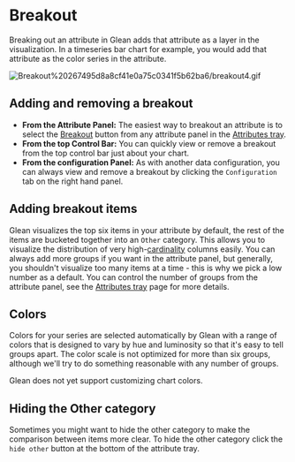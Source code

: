 # Breakout

Breaking out an attribute in Glean adds that attribute as a layer in the visualization.  In a timeseries bar chart for example, you would add that attribute as the color series in the attribute.

![Breakout%20267495d8a8cf41e0a75c0341f5b62ba6/breakout4.gif](Breakout%20267495d8a8cf41e0a75c0341f5b62ba6/breakout4.gif)

## Adding and removing a breakout

- **From the Attribute Panel:** The easiest way to breakout an attribute is to select the [Breakout](Breakout%20267495d8a8cf41e0a75c0341f5b62ba6.md)  button from any attribute panel in the [Attributes tray](Attributes%20tray%2066975888a79048c8b918c1f0d8a3c712.md).
- **From the top Control Bar:** You can quickly view or remove a breakout from the top control bar just about your chart.
- **From the configuration Panel:** As with another data configuration, you can always view and remove a breakout by clicking the `Configuration` tab on the right hand panel.

## Adding breakout items

Glean visualizes the top six items in your attribute by default, the rest of the items are bucketed together into an `Other` category.  This allows you to visualize the distribution of very high-[cardinality](https://en.wikipedia.org/wiki/Cardinality) columns easily.  You can always add more groups if you want in the attribute panel, but generally, you shouldn't visualize too many items at a time - this is why we pick a low number as a default.  You can control the number of groups from the attribute panel, see the [Attributes tray](Attributes%20tray%2066975888a79048c8b918c1f0d8a3c712.md) page for more details.

## Colors

Colors for your series are selected automatically by Glean with a range of colors that is designed to vary by hue and luminosity so that it's easy to tell groups apart.  The color scale is not optimized for more than six groups, although we'll try to do something reasonable with any number of groups.

Glean does not yet support customizing chart colors.

## Hiding the Other category

Sometimes you might want to hide the other category to make the comparison between items more clear.  To hide the other category click the `hide other` button at the bottom of the attribute tray.